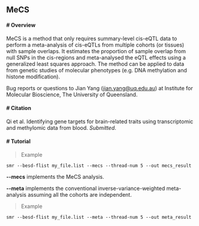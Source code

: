 
## MeCS

#### \# Overview

MeCS is a method that only requires summary-level cis-eQTL data to
perform a meta-analysis of cis-eQTLs from multiple cohorts (or tissues)
with sample overlaps. It estimates the proportion of sample overlap from
null SNPs in the cis-regions and meta-analysed the eQTL effects using a
generalized least squares approach. The method can be applied to data
from genetic studies of molecular phenotypes (e.g. DNA methylation and
histone modification).

Bug reports or questions to Jian Yang (<jian.yang@uq.edu.au>) at
Institute for Molecular Bioscience, The University of Queensland.

#### \# Citation

Qi et al. Identifying gene targets for brain-related traits using
transcriptomic and methylomic data from blood. *Submitted*.

#### \# Tutorial

>Example

``` {.r}
smr --besd-flist my_file.list --mecs --thread-num 5 --out mecs_result 
```

**\--mecs** implements the MeCS analysis.

**\--meta** implements the conventional inverse-variance-weighted
meta-analysis assuming all the cohorts are independent.

>Example

``` {.r}
smr --besd-flist my_file.list --meta --thread-num 5 --out meta_result 
```
